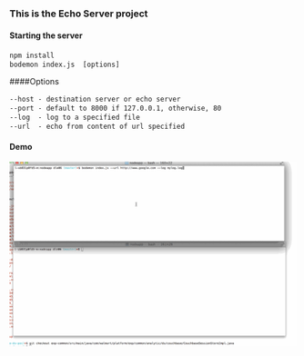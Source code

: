 ### This is the Echo Server project

#### Starting the server

```
npm install
bodemon index.js  [options]
```


####Options

```
--host - destination server or echo server
--port - default to 8000 if 127.0.0.1, otherwise, 80
--log  - log to a specified file
--url  - echo from content of url specified

```


#### Demo
![](walkthrough.gif)
